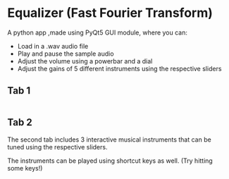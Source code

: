 # Equalizer (Fast Fourier Transform)
<p>A python app ,made using PyQt5 GUI module, where you can: </p>
<ul>
  <li>Load in a .wav audio file</li>
  <li>Play and pause the sample audio</li>
  <li>Adjust the volume using a powerbar and a dial</li>
  <li>Adjust the gains of 5 different instruments using the respective sliders</li>
</ul>
<h2>Tab 1</h2>
<img src=https://user-images.githubusercontent.com/61319952/169039878-65f21d72-df08-4280-ba83-f3a1869a3c08.gif class="img-responsive" alt=""> </div>
<h2>Tab 2</h2>
<p>The second tab includes 3 interactive musical instruments that can be tuned using the respective sliders.</p>
<p>The instruments can be played using shortcut keys as well. (Try hitting some keys!)</p>
<img src=https://user-images.githubusercontent.com/61319952/169036874-63f1b7d0-115a-4aaf-ad87-debcf58df0b0.png class="img-responsive" alt=""> </div>
